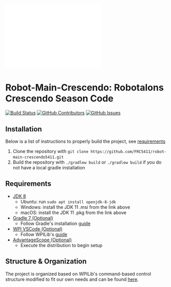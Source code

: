 # ![Prosper-Engineering-Team](resources/Banner.png)
# Robot-Main-Crescendo: Robotalons Crescendo Season Code

[![Build Status](https://github.com/FRC5411/robot-main-crescendo5411/actions/workflows/Build-Push.yml/badge.svg?branch=Production)](https://github.com/FRC5411/robot-main-crescendo5411/actions/workflows/Build-Push.yml)
[![GitHub Contributors](https://img.shields.io/github/contributors/FRC5411/robot-main-crescendo5411.svg?branch=Production)](https://github.com/FRC5411/robot-main-crescendo5411/graphs/contributors)
[![GitHub Issues](https://img.shields.io/github/issues/FRC5411/robot-main-crescendo5411.svg?branch=Production)](https://github.com/FRC5411/robot-main-crescendo5411/graphs/issues)
## Installation

Below is a list of instructions to properly build the project, see [requirements](##Requirements)

1. Clone the repository with `git clone https://github.com/FRC5411/robot-main-crescendo5411.git`
2. Build the repository with `./gradlew build` or `./gradlew build` if you do not have a local gradle installation

## Requirements

- [JDK 8](https://adoptium.net/temurin/releases/?version=8)
    - Ubuntu: run `sudo apt install openjdk-8-jdk`
    - Windows: install the JDK 11 .msi from the link above
    - macOS: install the JDK 11 .pkg from the link above
- [Gradle 7 (Optional)](https://gradle.org/releases/)
    - Follow Gradle's installation [guide](https://gradle.org/install/#prerequisites)
- [WPI VSCode (Optional)](https://github.com/wpilibsuite/allwpilib/releases/tag/v2023.4.3)
    - Follow WPILib's [guide](https://docs.wpilib.org/en/stable/docs/zero-to-robot/step-2/wpilib-setup.html)
- [AdvantageScope (Optional)](https://github.com/Mechanical-Advantage/AdvantageScope/releases/tag/v3.0.0)
    - Execute the distribution to begin setup
      
## Structure & Organization

The project is organized based on WPILib's command-based control structure modified to fit our own needs and can be found [here](https://docs.google.com/document/d/1uEnhlZHYxMzZmf9zG8H35V_j-d0_dcgp4iWqhz5hHrQ/comment).
